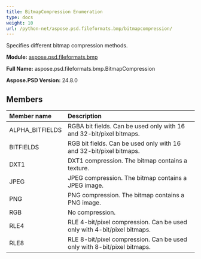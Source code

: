 ```yaml
---
title: BitmapCompression Enumeration
type: docs
weight: 10
url: /python-net/aspose.psd.fileformats.bmp/bitmapcompression/
---
```


Specifies different bitmap compression methods.

**Module:** [aspose.psd.fileformats.bmp](/psd/python-net/aspose.psd.fileformats.bmp/)

**Full Name:** aspose.psd.fileformats.bmp.BitmapCompression

**Aspose.PSD Version:** 24.8.0

## **Members**
| **Member name** | **Description** |
| :- | :- |
| ALPHA_BITFIELDS | RGBA bit fields. Can be used only with 16 and 32-bit/pixel bitmaps. |
| BITFIELDS | RGB bit fields. Can be used only with 16 and 32-bit/pixel bitmaps. |
| DXT1 | DXT1 compression. The bitmap contains a texture. |
| JPEG | JPEG compression. The bitmap contains a JPEG image. |
| PNG | PNG compression. The bitmap contains a PNG image. |
| RGB | No compression. |
| RLE4 | RLE 4-bit/pixel compression. Can be used only with 4-bit/pixel bitmaps. |
| RLE8 | RLE 8-bit/pixel compression. Can be used only with 8-bit/pixel bitmaps. |
